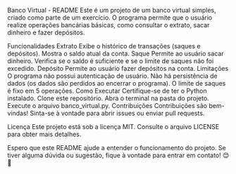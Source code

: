 Banco Virtual - README
Este é um projeto de um banco virtual simples, criado como parte de um exercício. O programa permite que o usuário realize operações bancárias básicas, como consultar o extrato, sacar dinheiro e fazer depósitos.

Funcionalidades
Extrato
Exibe o histórico de transações (saques e depósitos).
Mostra o saldo atual da conta.
Saque
Permite ao usuário sacar dinheiro.
Verifica se o saldo é suficiente e se o limite de saques não foi excedido.
Depósito
Permite ao usuário fazer depósitos na conta.
Limitações
O programa não possui autenticação de usuário.
Não há persistência de dados (os dados são perdidos ao encerrar o programa).
O limite de saques é fixo em 5 operações.
Como Executar
Certifique-se de ter o Python instalado.
Clone este repositório.
Abra o terminal na pasta do projeto.
Execute o arquivo banco_virtual.py.
Contribuições
Contribuições são bem-vindas! Sinta-se à vontade para abrir issues ou enviar pull requests.

Licença
Este projeto está sob a licença MIT. Consulte o arquivo LICENSE para obter mais detalhes.

Espero que este README ajude a entender o funcionamento do projeto. Se tiver alguma dúvida ou sugestão, fique à vontade para entrar em contato! 😊🏦
